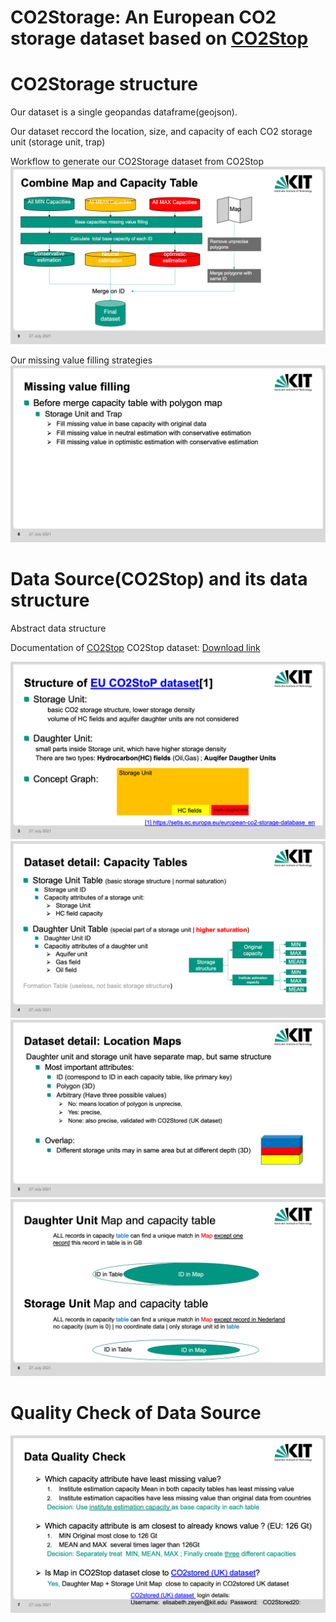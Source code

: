 CO2Storage: An European CO2 storage dataset based on [CO2Stop](https://setis.ec.europa.eu/european-co2-storage-database_en)
==========

CO2Storage structure 
==========
Our dataset is a single geopandas dataframe(geojson).

Our dataset reccord the location, size, and capacity of each CO2 storage unit (storage unit, trap)


Workflow to generate our CO2Storage dataset from CO2Stop
![structure3](https://raw.githubusercontent.com/ericzhou571/Co2Storage/main/powerpoint/CO2Storage/Folie9.png)

Our missing value filling strategies
![structure3](https://raw.githubusercontent.com/ericzhou571/Co2Storage/main/powerpoint/CO2Storage/Folie8.png)



Data Source(CO2Stop) and its data structure  
==========
Abstract data structure 

Documentation of [CO2Stop](https://ec.europa.eu/energy/sites/default/files/documents/56-2014%20Final%20report.pdf) 
CO2Stop dataset: [Download link](https://setis.ec.europa.eu/european-co2-storage-database_en)

![structure](https://raw.githubusercontent.com/ericzhou571/Co2Storage/main/powerpoint/CO2Storage/Folie3.png)
![structure2](https://raw.githubusercontent.com/ericzhou571/Co2Storage/main/powerpoint/CO2Storage/Folie4.png)
![structure3](https://raw.githubusercontent.com/ericzhou571/Co2Storage/main/powerpoint/CO2Storage/Folie5.png)
![structure3](https://raw.githubusercontent.com/ericzhou571/Co2Storage/main/powerpoint/CO2Storage/Folie6.png)

Quality Check of Data Source
============================
![structure3](https://raw.githubusercontent.com/ericzhou571/Co2Storage/main/powerpoint/CO2Storage/Folie7.png)
